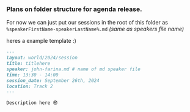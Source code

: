 ### Plans on folder structure for agenda release. 

For now we can just put our sessions in the root of this folder as 
`%speakerFirstName-speakerLastName%.md` _(same as speakers file name)_

heres a example template :)

```md
---
layout: world/2024/session
title: titlehere
speaker: john-farina.md # name of md speaker file
time: 13:30 - 14:00
session_date: September 26th, 2024
location: Track 2
---

Description here 😎
```